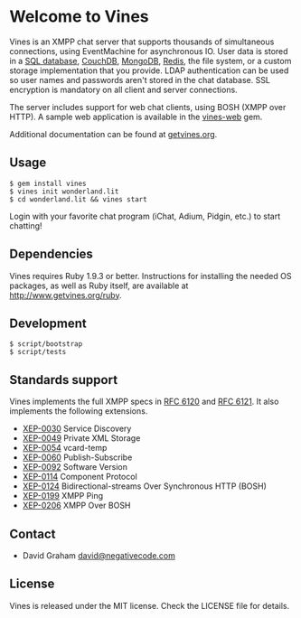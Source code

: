 # Welcome to Vines

Vines is an XMPP chat server that supports thousands of simultaneous connections,
using EventMachine for asynchronous IO. User data is stored in a
[SQL database](https://github.com/negativecode/vines-sql),
[CouchDB](https://github.com/negativecode/vines-couchdb),
[MongoDB](https://github.com/negativecode/vines-mongodb),
[Redis](https://github.com/negativecode/vines-redis), the file system, or a
custom storage implementation that you provide. LDAP authentication can be used
so user names and passwords aren't stored in the chat database. SSL encryption
is mandatory on all client and server connections.

The server includes support for web chat clients, using BOSH (XMPP over HTTP). A
sample web application is available in the
[vines-web](https://github.com/negativecode/vines-web) gem.

Additional documentation can be found at [getvines.org](http://www.getvines.org/).

## Usage

```
$ gem install vines
$ vines init wonderland.lit
$ cd wonderland.lit && vines start
```

Login with your favorite chat program (iChat, Adium, Pidgin, etc.) to start chatting!

## Dependencies

Vines requires Ruby 1.9.3 or better. Instructions for installing the
needed OS packages, as well as Ruby itself, are available at
http://www.getvines.org/ruby.

## Development

```
$ script/bootstrap
$ script/tests
```

## Standards support

Vines implements the full XMPP specs in [RFC 6120](http://www.rfc-editor.org/rfc/rfc6120.txt)
and [RFC 6121](http://www.rfc-editor.org/rfc/rfc6121.txt). It also implements
the following extensions.

- [XEP-0030](https://xmpp.org/extensions/xep-0030.html) Service Discovery
- [XEP-0049](https://xmpp.org/extensions/xep-0049.html) Private XML Storage
- [XEP-0054](https://xmpp.org/extensions/xep-0054.html) vcard-temp
- [XEP-0060](https://xmpp.org/extensions/xep-0060.html) Publish-Subscribe
- [XEP-0092](https://xmpp.org/extensions/xep-0092.html) Software Version
- [XEP-0114](https://xmpp.org/extensions/xep-0114.html) Component Protocol
- [XEP-0124](https://xmpp.org/extensions/xep-0124.html) Bidirectional-streams Over Synchronous HTTP (BOSH)
- [XEP-0199](https://xmpp.org/extensions/xep-0199.html) XMPP Ping
- [XEP-0206](https://xmpp.org/extensions/xep-0206.html) XMPP Over BOSH

## Contact

* David Graham <david@negativecode.com>

## License

Vines is released under the MIT license. Check the LICENSE file for details.
